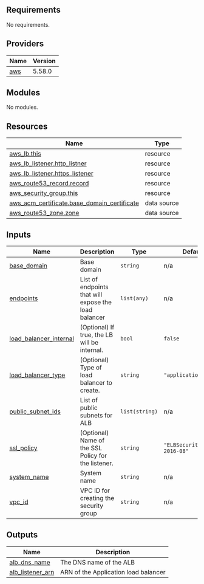 ## Requirements

No requirements.

## Providers

| Name | Version |
|------|---------|
| <a name="provider_aws"></a> [aws](#provider\_aws) | 5.58.0 |

## Modules

No modules.

## Resources

| Name | Type |
|------|------|
| [aws_lb.this](https://registry.terraform.io/providers/hashicorp/aws/latest/docs/resources/lb) | resource |
| [aws_lb_listener.http_listner](https://registry.terraform.io/providers/hashicorp/aws/latest/docs/resources/lb_listener) | resource |
| [aws_lb_listener.https_listener](https://registry.terraform.io/providers/hashicorp/aws/latest/docs/resources/lb_listener) | resource |
| [aws_route53_record.record](https://registry.terraform.io/providers/hashicorp/aws/latest/docs/resources/route53_record) | resource |
| [aws_security_group.this](https://registry.terraform.io/providers/hashicorp/aws/latest/docs/resources/security_group) | resource |
| [aws_acm_certificate.base_domain_certificate](https://registry.terraform.io/providers/hashicorp/aws/latest/docs/data-sources/acm_certificate) | data source |
| [aws_route53_zone.zone](https://registry.terraform.io/providers/hashicorp/aws/latest/docs/data-sources/route53_zone) | data source |

## Inputs

| Name | Description | Type | Default | Required |
|------|-------------|------|---------|:--------:|
| <a name="input_base_domain"></a> [base\_domain](#input\_base\_domain) | Base domain | `string` | n/a | yes |
| <a name="input_endpoints"></a> [endpoints](#input\_endpoints) | List of endpoints that will expose the load balancer | `list(any)` | n/a | yes |
| <a name="input_load_balancer_internal"></a> [load\_balancer\_internal](#input\_load\_balancer\_internal) | (Optional) If true, the LB will be internal. | `bool` | `false` | no |
| <a name="input_load_balancer_type"></a> [load\_balancer\_type](#input\_load\_balancer\_type) | (Optional) Type of load balancer to create. | `string` | `"application"` | no |
| <a name="input_public_subnet_ids"></a> [public\_subnet\_ids](#input\_public\_subnet\_ids) | List of public subnets for ALB | `list(string)` | n/a | yes |
| <a name="input_ssl_policy"></a> [ssl\_policy](#input\_ssl\_policy) | (Optional) Name of the SSL Policy for the listener. | `string` | `"ELBSecurityPolicy-2016-08"` | no |
| <a name="input_system_name"></a> [system\_name](#input\_system\_name) | System name | `string` | n/a | yes |
| <a name="input_vpc_id"></a> [vpc\_id](#input\_vpc\_id) | VPC ID for creating the security group | `string` | n/a | yes |

## Outputs

| Name | Description |
|------|-------------|
| <a name="output_alb_dns_name"></a> [alb\_dns\_name](#output\_alb\_dns\_name) | The DNS name of the ALB |
| <a name="output_alb_listener_arn"></a> [alb\_listener\_arn](#output\_alb\_listener\_arn) | ARN of the Application load balancer |
